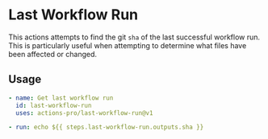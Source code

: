 # Last Workflow Run

This actions attempts to find the git `sha` of the last successful workflow run. This is particularly useful when attempting to determine what files have been affected or changed.

## Usage

```yaml
- name: Get last workflow run
  id: last-workflow-run
  uses: actions-pro/last-workflow-run@v1

- run: echo ${{ steps.last-workflow-run.outputs.sha }}
```
